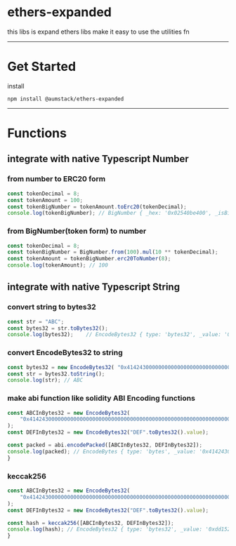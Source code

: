 # ethers-expanded

this libs is expand ethers libs
make it easy to use the utilities fn

---
# Get Started
install
```npm
npm install @aumstack/ethers-expanded
```

---
# Functions

## integrate with native Typescript Number 

### from number to ERC20 form
```ts
const tokenDecimal = 8;
const tokenAmount = 100;
const tokenBigNumber = tokenAmount.toErc20(tokenDecimal);
console.log(tokenBigNumber); // BigNumber { _hex: '0x02540be400', _isBigNumber: true }
```

### from BigNumber(token form) to number

```ts
const tokenDecimal = 8;
const tokenBigNumber = BigNumber.from(100).mul(10 ** tokenDecimal);
const tokenAmount = tokenBigNumber.erc20ToNumber(8);
console.log(tokenAmount); // 100
```

## integrate with native Typescript String

### convert string to bytes32
```ts
const str = "ABC";
const bytes32 = str.toBytes32();
console.log(bytes32);    // EncodeBytes32 { type: 'bytes32', _value: '0x4142430000000000000000000000000000000000000000000000000000000000' }
```

### convert EncodeBytes32 to string
```ts
const bytes32 = new EncodeBytes32( "0x4142430000000000000000000000000000000000000000000000000000000000");
const str = bytes32.toString();
console.log(str); // ABC
```


### make abi function like solidity **ABI Encoding functions**

```ts
const ABCInBytes32 = new EncodeBytes32(
	"0x4142430000000000000000000000000000000000000000000000000000000000",
);
const DEFInBytes32 = new EncodeBytes32("DEF".toBytes32().value);

const packed = abi.encodePacked([ABCInBytes32, DEFInBytes32]);
console.log(packed); // EncodeBytes { type: 'bytes', _value: '0x41424300000000000000000000000000000000000000000000000000000000004445460000000000000000000000000000000000000000000000000000000000'
}
```

### keccak256

```ts
const ABCInBytes32 = new EncodeBytes32(
	"0x4142430000000000000000000000000000000000000000000000000000000000",
);
const DEFInBytes32 = new EncodeBytes32("DEF".toBytes32().value);

const hash = keccak256([ABCInBytes32, DEFInBytes32]);
console.log(hash); // EncodeBytes32 { type: 'bytes32', _value: '0xdd1528c24c9daf22fdb3338f40c22123a13af2af15e39abaea67df5bb67d4217'
}
```


